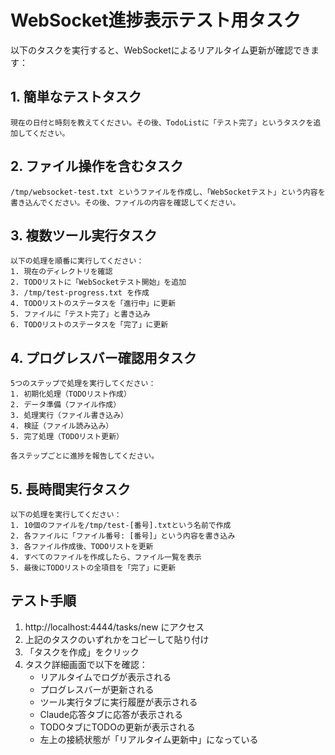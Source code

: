 # WebSocket進捗表示テスト用タスク

以下のタスクを実行すると、WebSocketによるリアルタイム更新が確認できます：

## 1. 簡単なテストタスク

```
現在の日付と時刻を教えてください。その後、TodoListに「テスト完了」というタスクを追加してください。
```

## 2. ファイル操作を含むタスク

```
/tmp/websocket-test.txt というファイルを作成し、「WebSocketテスト」という内容を書き込んでください。その後、ファイルの内容を確認してください。
```

## 3. 複数ツール実行タスク

```
以下の処理を順番に実行してください：
1. 現在のディレクトリを確認
2. TODOリストに「WebSocketテスト開始」を追加
3. /tmp/test-progress.txt を作成
4. TODOリストのステータスを「進行中」に更新
5. ファイルに「テスト完了」と書き込み
6. TODOリストのステータスを「完了」に更新
```

## 4. プログレスバー確認用タスク

```
5つのステップで処理を実行してください：
1. 初期化処理（TODOリスト作成）
2. データ準備（ファイル作成）
3. 処理実行（ファイル書き込み）
4. 検証（ファイル読み込み）
5. 完了処理（TODOリスト更新）

各ステップごとに進捗を報告してください。
```

## 5. 長時間実行タスク

```
以下の処理を実行してください：
1. 10個のファイルを/tmp/test-[番号].txtという名前で作成
2. 各ファイルに「ファイル番号: [番号]」という内容を書き込み
3. 各ファイル作成後、TODOリストを更新
4. すべてのファイルを作成したら、ファイル一覧を表示
5. 最後にTODOリストの全項目を「完了」に更新
```

## テスト手順

1. http://localhost:4444/tasks/new にアクセス
2. 上記のタスクのいずれかをコピーして貼り付け
3. 「タスクを作成」をクリック
4. タスク詳細画面で以下を確認：
   - リアルタイムでログが表示される
   - プログレスバーが更新される
   - ツール実行タブに実行履歴が表示される
   - Claude応答タブに応答が表示される
   - TODOタブにTODOの更新が表示される
   - 左上の接続状態が「リアルタイム更新中」になっている